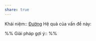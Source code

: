```yaml
---
share: true
---
```

Khái niệm:: [Đường](../../../../1%20Th%C3%B4ng%20tin%20th%C3%A2n%20ch%E1%BB%A7/T%E1%BB%AB%20%C4%91i%E1%BB%83n/Trung%20t%C3%ADnh/%C4%90%C6%B0%E1%BB%9Dng.md)
Hệ quả của vấn đề này:


%%
Giải pháp gợi ý:: 
%%


